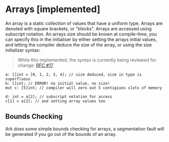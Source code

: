 # Arrays [implemented]
An array is a static collection of values that have a uniform type. Arrays are 
denoted with square brackets, or "blocks". Arrays are accessed using subscript
notation. An arrays size should be known at compile-time, you can specify this
in the initialiser by either setting the arrays initial values, and letting
the compiler deduce the size of the array, or using the size
initializer syntax:

> While this implemented, the syntax is currently being reviewed
> for change: [RFC #17](https://github.com/ark-lang/rfcs/issues/16)

```
a: []int = [0, 1, 2, 3, 4]; // size deduced, size in type is superfluous
b: []int; // ERROR! no initial value, no size!
mut c: [5]int; // compiler will zero out 5 contigiuos slots of memory

d: int = a[2]; // subscript notation for access
c[1] = a[2]; // and setting array values too
```

## Bounds Checking
Ark does some simple bounds checking for arrays, a segmentation fault will be
generated if you go out of the bounds of an array.